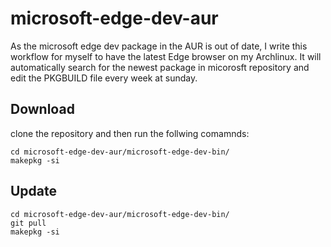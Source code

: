 # microsoft-edge-dev-aur
As the microsoft edge dev package in the AUR is out of date, I write this workflow for myself to have the latest Edge browser on my Archlinux. It will automatically search for the newest package in micorosft repository and edit the PKGBUILD file every week at sunday.
## Download
clone the repository and then run the follwing comamnds:
```
cd microsoft-edge-dev-aur/microsoft-edge-dev-bin/
makepkg -si
```
## Update
```
cd microsoft-edge-dev-aur/microsoft-edge-dev-bin/
git pull
makepkg -si
```
